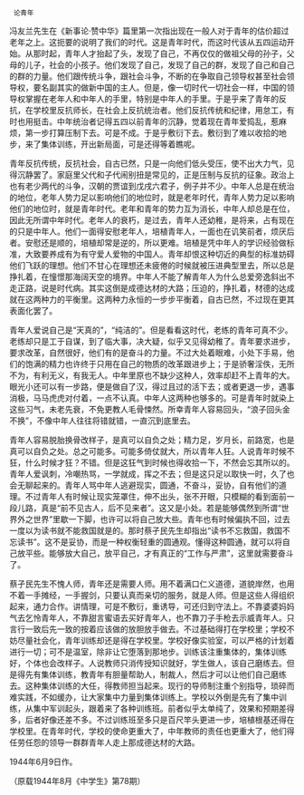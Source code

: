      论青年 

   冯友兰先生在《新事论·赞中华》篇里第一次指出现在一般人对于青年的估价超过老年之上。这扼要的说明了我们的时代。这是青年时代，而这时代该从五四运动开始。从那时起，青年人才抬起了头，发现了自己，不再仅仅的做祖父母的孙子，父母的儿子，社会的小孩子。他们发现了自己，发现了自己的群，发现了自己和自己的群的力量。他们跟传统斗争，跟社会斗争，不断的在争取自己领导权甚至社会领导权，要名副其实的做新中国的主人。但是，像一切时代一切社会一样，中国的领导权掌握在老年人和中年人的手里，特别是中年人的手里。于是乎来了青年的反抗，在学校里反抗师长，在社会上反抗统治者。他们反抗传统和纪律，用怠工，有时也用挺击。中年统治者记得五四以前青年的沉静，觉着现在青年爱捣乱，惹麻烦，第一步打算压制下去。可是不成。于是乎敷衍下去。敷衍到了难以收拾的地步，来了集体训练，开出新局面，可是还得等着瞧呢。 

   青年反抗传统，反抗社会，自古已然，只是一向他们低头受压，使不出大力气，见得沉静罢了。家庭里父代和子代闹别扭是常见的，正是压制与反抗的征象。政治上也有老少两代的斗争，汉朝的贾谊到戊戌六君子，例子并不少。中年人总是在统治的地位，老年人势力足以影响他们的地位时，就是老年时代，青年人势力足以影响他们的地位时，就是青年时代。老年和青年的势力互为消长，中年人却总是在位，因此无所谓中年时代。老年人的衰朽，是过去，青年人还幼稚，是将来，占有现在的只是中年人。他们一面得安慰老年人，培植青年人，一面也在讥笑前者，烦厌后者。安慰还是顺的，培植却常是逆的，所以更难。培植是凭中年人的学识经验做标准，大致要养成有为有守爱人爱物的中国人。青年却恨这种切近的典型的标准妨碍他们飞跃的理想。他们不甘心在理想还未疲倦的时候就被压进典型里去，所以总是挣扎着，在憧憬那海阔天空的境界。中年人不能了解青年人为什么总爱旁逸斜出不走正路，说是时代病。其实这倒是成德达材的大路；压迫的，挣扎着，材德的达成就在这两种力的平衡里。这两种力永恒的一步步平衡着，自古已然，不过现在更其表面化罢了。 

   青年人爱说自己是“天真的”，“纯洁的”。但是看看这时代，老练的青年可真不少。老练却只是工于自谋，到了临大事，决大疑，似乎又见得幼稚了。青年要求进步，要求改革，自然很好，他们有的是奋斗的力量。不过大处着眼难，小处下手易，他们的饱满的精力也许终于只用在自己的物质的改革跟进步上；于是骄奢淫佚，无所不为，有利无义，有我无人。中年里原也不缺少这种人，效率却赶不上青年的大。眼光小还可以有一步路，便是做自了汉，得过且过的活下去；或者更退一步，遇事消极，马马虎虎对付着，一点不认真。中年人这两种也够多的。可是青年时就染上这些习气，未老先衰，不免更教人毛骨悚然。所幸青年人容易回头，“浪子回头金不换”，不像中年人往往将错就错，一直沉到底里去。 

   青年人容易脱胎换骨改样子，是真可以自负之处；精力足，岁月长，前路宽，也是真可以自负之处。总之可能多。可能多倚仗就大，所以青年人狂。人说青年时候不狂，什么时候才狂？不错。但是这狂气到时候也得收拾一下，不然会忘其所以的。青年人爱讽刺，冷嘲热骂，一学就成，挥之不去；但是这只足以取快一时，久了也会无聊起来的。青年人骂中年人逃避现实，圆通，不奋斗，妥协，自有他们的道理。不过青年人有时候让现实笼罩住，伸不出头，张不开眼，只模糊的看到面前一段儿路，真是“前不见古人，后不见来者”。这又是小处。若是能够偶然到所谓“世界外之世界”里歇一下脚，也许可以将自己放大些。青年也有时候偏执不回，过去一度以为读书就不能救国就是的。那时蔡孑民先生却指出“读书不忘救国，救国不忘读书”。这不是妥协，而是一种权衡轻重的圆通观。懂得这种圆通，就可以将自己放平些。能够放大自己，放平自己，才有真正的“工作与严肃”，这里就需要奋斗了。 

   蔡孑民先生不愧人师，青年还是需要人师。用不着满口仁义道德，道貌岸然，也用不着一手摊经，一手握剑，只要认真而亲切的服务，就是人师。但是这些人得组织起来，通力合作。讲情理，可是不敷衍，重诱导，可还归到守法上。不靠婆婆妈妈气去乞怜青年人，不靠甜言蜜语去买好青年人，也不靠刀子手枪去示威青年人。只言行一致后先一致的按着应该做的放胆放手做去。不过基础得打在学校里；学校不妨尽量社会化，青年训练却还是得在学校里。学校好像实验室，可以严格的计划着进行一切；可不是温室，除非让它堕落到那地步。训练该注重集体的，集体训练好，个体也会改样子。人说教师只消传授知识就好，学生做人，该自己磨练去。但是得先有集体训练，教青年有胆量帮助人，制裁人，然后才可以让他们自己磨练去。这种集体训练的大任，得教师担当起来。现行的导师制注重个别指导，琐碎而难实践，不如缓办，让大家集中力量到集体训练上。学校以外倒是先有了集中训练，从集中军训起头，跟着来了各种训练班。前者似乎太单纯了，效果和预期差得多，后者好像还差不多。不过训练班至多只是百尺竿头更进一步，培植根基还得在学校里。在青年时代，学校的使命更重大了，中年教师的责任也更重大了，他们得任劳任怨的领导一群群青年人走上那成德达材的大路。 

   1944年6月9日作。 

   （原载1944年8月《中学生》第78期） 

